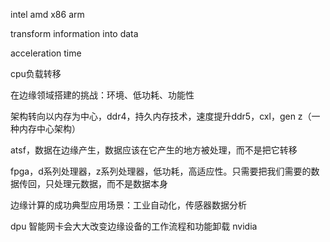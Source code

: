 intel amd x86
arm

transform information into data

acceleration time

cpu负载转移

在边缘领域搭建的挑战：环境、低功耗、功能性

架构转向以内存为中心，ddr4，持久内存技术，速度提升ddr5，cxl，gen z（一种内存中心架构）

atsf，数据在边缘产生，数据应该在它产生的地方被处理，而不是把它转移

fpga，d系列处理器，z系列处理器，低功耗，高适应性。只需要把我们需要的数据传回，只处理元数据，而不是数据本身

边缘计算的成功典型应用场景：工业自动化，传感器数据分析

dpu 智能网卡会大大改变边缘设备的工作流程和功能卸载 nvidia